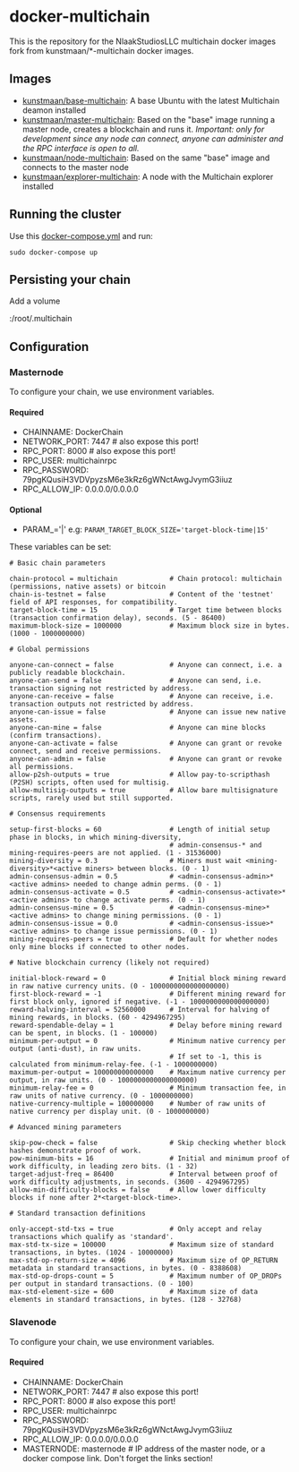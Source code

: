 # docker-multichain

This is the repository for the NlaakStudiosLLC multichain docker images fork from kunstmaan/*-multichain docker images.

## Images

* [kunstmaan/base-multichain](https://hub.docker.com/r/kunstmaan/base-multichain/): A base Ubuntu with the latest Multichain deamon installed
* [kunstmaan/master-multichain](https://hub.docker.com/r/kunstmaan/master-multichain/): Based on the "base" image running a master node, creates a blockchain and runs it. *Important: only for development since any node can connect, anyone can administer and the RPC interface is open to all.*
* [kunstmaan/node-multichain](https://hub.docker.com/r/kunstmaan/node-multichain/): Based on the same "base" image and connects to the master node
* [kunstmaan/explorer-multichain](https://hub.docker.com/r/kunstmaan/explorer-multichain/): A node with the Multichain explorer installed

## Running the cluster

Use this [docker-compose.yml](https://github.com/Kunstmaan/docker-multichain/blob/master/docker-compose.yml) and run:

```
sudo docker-compose up
```


## Persisting your chain

Add a volume

<somewhere>:/root/.multichain

## Configuration

### Masternode

To configure your chain, we use environment variables.

#### Required

* CHAINNAME: DockerChain
* NETWORK_PORT: 7447       # also expose this port!
* RPC_PORT: 8000           # also expose this port!
* RPC_USER: multichainrpc
* RPC_PASSWORD: 79pgKQusiH3VDVpyzsM6e3kRz6gWNctAwgJvymG3iiuz
* RPC_ALLOW_IP: 0.0.0.0/0.0.0.0

#### Optional

* PARAM_<something descriptive>='<variable>|<value>' e.g: `PARAM_TARGET_BLOCK_SIZE='target-block-time|15'`

These variables can be set:

```
# Basic chain parameters

chain-protocol = multichain             # Chain protocol: multichain (permissions, native assets) or bitcoin
chain-is-testnet = false                # Content of the 'testnet' field of API responses, for compatibility.
target-block-time = 15                  # Target time between blocks (transaction confirmation delay), seconds. (5 - 86400)
maximum-block-size = 1000000            # Maximum block size in bytes. (1000 - 1000000000)

# Global permissions

anyone-can-connect = false              # Anyone can connect, i.e. a publicly readable blockchain.
anyone-can-send = false                 # Anyone can send, i.e. transaction signing not restricted by address.
anyone-can-receive = false              # Anyone can receive, i.e. transaction outputs not restricted by address.
anyone-can-issue = false                # Anyone can issue new native assets.
anyone-can-mine = false                 # Anyone can mine blocks (confirm transactions).
anyone-can-activate = false             # Anyone can grant or revoke connect, send and receive permissions.
anyone-can-admin = false                # Anyone can grant or revoke all permissions.
allow-p2sh-outputs = true               # Allow pay-to-scripthash (P2SH) scripts, often used for multisig.
allow-multisig-outputs = true           # Allow bare multisignature scripts, rarely used but still supported.

# Consensus requirements

setup-first-blocks = 60                 # Length of initial setup phase in blocks, in which mining-diversity,
                                        # admin-consensus-* and mining-requires-peers are not applied. (1 - 31536000)
mining-diversity = 0.3                  # Miners must wait <mining-diversity>*<active miners> between blocks. (0 - 1)
admin-consensus-admin = 0.5             # <admin-consensus-admin>*<active admins> needed to change admin perms. (0 - 1)
admin-consensus-activate = 0.5          # <admin-consensus-activate>*<active admins> to change activate perms. (0 - 1)
admin-consensus-mine = 0.5              # <admin-consensus-mine>*<active admins> to change mining permissions. (0 - 1)
admin-consensus-issue = 0.0             # <admin-consensus-issue>*<active admins> to change issue permissions. (0 - 1)
mining-requires-peers = true            # Default for whether nodes only mine blocks if connected to other nodes.

# Native blockchain currency (likely not required)

initial-block-reward = 0                # Initial block mining reward in raw native currency units. (0 - 1000000000000000000)
first-block-reward = -1                 # Different mining reward for first block only, ignored if negative. (-1 - 1000000000000000000)
reward-halving-interval = 52560000      # Interval for halving of mining rewards, in blocks. (60 - 4294967295)
reward-spendable-delay = 1              # Delay before mining reward can be spent, in blocks. (1 - 100000)
minimum-per-output = 0                  # Minimum native currency per output (anti-dust), in raw units.
                                        # If set to -1, this is calculated from minimum-relay-fee. (-1 - 1000000000)
maximum-per-output = 100000000000000    # Maximum native currency per output, in raw units. (0 - 1000000000000000000)
minimum-relay-fee = 0                   # Minimum transaction fee, in raw units of native currency. (0 - 1000000000)
native-currency-multiple = 100000000    # Number of raw units of native currency per display unit. (0 - 1000000000)

# Advanced mining parameters

skip-pow-check = false                  # Skip checking whether block hashes demonstrate proof of work.
pow-minimum-bits = 16                   # Initial and minimum proof of work difficulty, in leading zero bits. (1 - 32)
target-adjust-freq = 86400              # Interval between proof of work difficulty adjustments, in seconds. (3600 - 4294967295)
allow-min-difficulty-blocks = false     # Allow lower difficulty blocks if none after 2*<target-block-time>.

# Standard transaction definitions

only-accept-std-txs = true              # Only accept and relay transactions which qualify as 'standard'.
max-std-tx-size = 100000                # Maximum size of standard transactions, in bytes. (1024 - 10000000)
max-std-op-return-size = 4096           # Maximum size of OP_RETURN metadata in standard transactions, in bytes. (0 - 8388608)
max-std-op-drops-count = 5              # Maximum number of OP_DROPs per output in standard transactions. (0 - 100)
max-std-element-size = 600              # Maximum size of data elements in standard transactions, in bytes. (128 - 32768)
```

### Slavenode

To configure your chain, we use environment variables.

#### Required

* CHAINNAME: DockerChain
* NETWORK_PORT: 7447       # also expose this port!
* RPC_PORT: 8000           # also expose this port!
* RPC_USER: multichainrpc
* RPC_PASSWORD: 79pgKQusiH3VDVpyzsM6e3kRz6gWNctAwgJvymG3iiuz
* RPC_ALLOW_IP: 0.0.0.0/0.0.0.0
* MASTERNODE: masternode   # IP address of the master node, or a docker compose link. Don't forget the links section!
